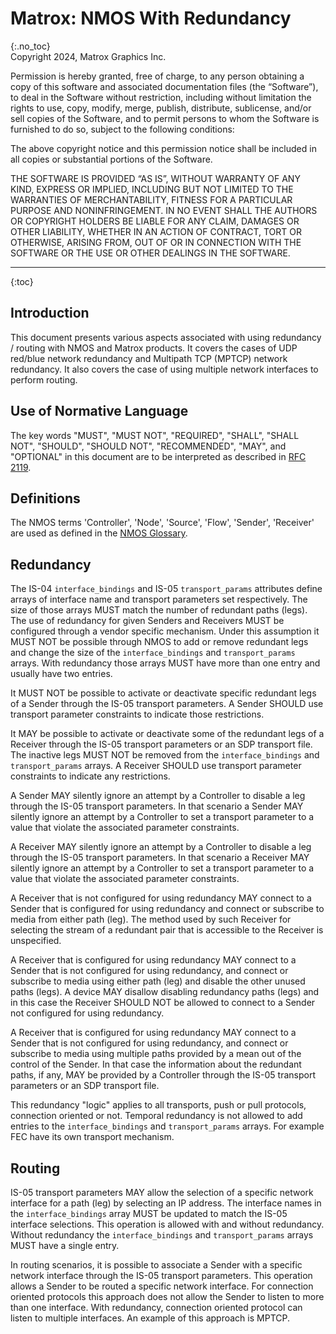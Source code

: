 # Matrox: NMOS With Redundancy
{:.no_toc}  
Copyright 2024, Matrox Graphics Inc.

Permission is hereby granted, free of charge, to any person obtaining a copy of this software and associated documentation files (the “Software”), to deal in the Software without restriction, including without limitation the rights to use, copy, modify, merge, publish, distribute, sublicense, and/or sell copies of the Software, and to permit persons to whom the Software is furnished to do so, subject to the following conditions:

The above copyright notice and this permission notice shall be included in all copies or substantial portions of the Software.

THE SOFTWARE IS PROVIDED “AS IS”, WITHOUT WARRANTY OF ANY KIND, EXPRESS OR IMPLIED, INCLUDING BUT NOT LIMITED TO THE WARRANTIES OF MERCHANTABILITY, FITNESS FOR A PARTICULAR PURPOSE AND NONINFRINGEMENT. IN NO EVENT SHALL THE AUTHORS OR COPYRIGHT HOLDERS BE LIABLE FOR ANY CLAIM, DAMAGES OR OTHER LIABILITY, WHETHER IN AN ACTION OF CONTRACT, TORT OR OTHERWISE, ARISING FROM, OUT OF OR IN CONNECTION WITH THE SOFTWARE OR THE USE OR OTHER DEALINGS IN THE SOFTWARE.
  
---
  
{:toc}

## Introduction

This document presents various aspects associated with using redundancy / routing with NMOS and Matrox products. It covers the cases of UDP red/blue network redundancy and Multipath TCP  (MPTCP) network redundancy. It also covers the case of using multiple network interfaces to perform routing.

## Use of Normative Language

The key words "MUST", "MUST NOT", "REQUIRED", "SHALL", "SHALL NOT", "SHOULD", "SHOULD NOT", "RECOMMENDED", "MAY", and "OPTIONAL" in this document are to be interpreted as described in [RFC 2119][RFC-2119].

## Definitions

The NMOS terms 'Controller', 'Node', 'Source', 'Flow', 'Sender', 'Receiver' are used as defined in the [NMOS Glossary](https://specs.amwa.tv/nmos/main/docs/Glossary.html).

## Redundancy

The IS-04 `interface_bindings` and IS-05 `transport_params` attributes define arrays of interface name and transport parameters set respectively. The size of those arrays MUST match the number of redundant paths (legs). The use of redundancy for given Senders and Receivers MUST be configured through a vendor specific mechanism. Under this assumption it MUST NOT be possible through NMOS to add or remove redundant legs and change the size of the `interface_bindings` and `transport_params` arrays.  With redundancy those arrays MUST have more than one entry and usually have two entries.

It MUST NOT be possible to activate or deactivate specific redundant legs of a Sender through the IS-05 transport parameters. A Sender SHOULD use transport parameter constraints to indicate those restrictions.

It MAY be possible to activate or deactivate some of the redundant legs of a Receiver through the IS-05 transport parameters or an SDP transport file. The inactive legs MUST NOT be removed from the `interface_bindings` and `transport_params` arrays. A Receiver SHOULD use transport parameter constraints to indicate any restrictions.

A Sender MAY silently ignore an attempt by a Controller to disable a leg through the IS-05 transport parameters. In that scenario a Sender MAY silently ignore an attempt by a Controller to set a transport parameter to a value that violate the associated parameter constraints.

A Receiver MAY silently ignore an attempt by a Controller to disable a leg through the IS-05 transport parameters. In that scenario a Receiver MAY silently ignore an attempt by a Controller to set a transport parameter to a value that violate the associated parameter constraints.

A Receiver that is not configured for using redundancy MAY connect to a Sender that is configured for using redundancy and connect or subscribe to media from either path (leg). The method used by such Receiver for selecting the stream of a redundant pair that is accessible to the Receiver is unspecified.

A Receiver that is configured for using redundancy MAY connect to a Sender that is not configured for using redundancy, and connect or subscribe to media using either path (leg) and disable the other unused paths (legs). A device MAY disallow disabling redundancy paths (legs) and in this case the Receiver SHOULD NOT be allowed to connect to a Sender not configured for using redundancy.

A Receiver that is configured for using redundancy MAY connect to a Sender that is not configured for using redundancy, and connect or subscribe to media using multiple paths provided by a mean out of the control of the Sender. In that case the information about the redundant paths, if any, MAY be provided by a Controller through the IS-05 transport parameters or an SDP transport file.

This redundancy "logic" applies to all transports, push or pull protocols, connection oriented or not. Temporal redundancy is not allowed to add entries to the `interface_bindings` and `transport_params` arrays. For example FEC have its own transport mechanism.

## Routing

IS-05 transport parameters MAY allow the selection of a specific network interface for a path (leg) by selecting an IP address. The interface names in the `interface_bindings` array MUST be updated to match the IS-05 interface selections. This operation is allowed with and without redundancy. Without redundancy the `interface_bindings` and `transport_params` arrays MUST have a single entry.

In routing scenarios, it is possible to associate a Sender with a specific network interface through the IS-05 transport parameters. This operation allows a Sender to be routed a specific network interface. For connection oriented protocols this approach does not allow the Sender to listen to more than one interface. With redundancy, connection oriented protocol can listen to multiple interfaces. An example of this approach is MPTCP.


[RFC-2119]: https://tools.ietf.org/html/rfc2119 "Key words for use in RFCs"
[IS-04]: https://specs.amwa.tv/is-04/ "AMWA IS-04 NMOS Discovery and Registration Specification"
[IS-05]: https://specs.amwa.tv/is-05/ "AMWA IS-05 NMOS Device Connection Management Specification"
[NMOS Parameter Registers]: https://specs.amwa.tv/nmos-parameter-registers/ "Common parameter values for AMWA NMOS Specifications"
